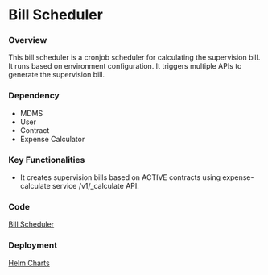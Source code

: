 # Bill Scheduler

### Overview

This bill scheduler is a cronjob scheduler for calculating the supervision bill. It runs based on environment configuration. It triggers multiple APIs to generate the supervision bill.

### **Dependency**

* MDMS
* User
* Contract
* Expense Calculator

### Key Functionalities

* It creates supervision bills based on ACTIVE contracts using expense-calculate service /v1/\_calculate API.

### Code

[Bill Scheduler ](https://github.com/egovernments/DIGIT-Works/tree/master/utilities/expense-cronjob)

### Deployment

[Helm Charts](https://github.com/egovernments/DIGIT-DevOps/tree/digit-works/deploy-as-code/helm/charts/utilities/expense-cronjob)





&#x20;

